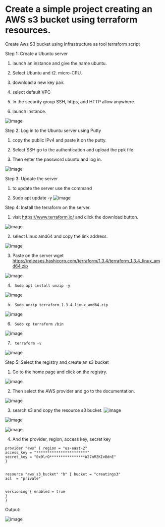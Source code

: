 
# Create a simple project creating an AWS s3 bucket using terraform resources.

Create Aws S3 bucket using Infrastructure as  tool terraform script 

Step 1:  Create a Ubuntu server

1. launch an instance and give the name ubuntu. 
2.	Select Ubuntu and t2. micro-CPU.
3. download a new key pair.

4. select default VPC
5. In the security group SSH, https, and HTTP allow anywhere.
6.	launch instance.


 ![image](https://github.com/dharmaraj257/Terraform-Projects/assets/100831265/c12f02f1-2429-4ad7-ba43-6296ed83f24f)

Step 2: Log in to the Ubuntu server using Putty
1.	copy the public IPv4 and paste it on the putty.

2.	Select SSH go to the authentication and upload the ppk file.
3.	Then enter the password ubuntu and log in.

![image](https://github.com/dharmaraj257/Terraform-Projects/assets/100831265/36228471-a534-48a2-b842-c8d2d5c339e1)

Step 3:	Update the server

1.	to update the server use the command

2.	Sudo apt update -y
![image](https://github.com/dharmaraj257/Terraform-Projects/assets/100831265/6f8dfa2f-9f7a-43b6-8c45-2e04ff977541)

Step 4:	Install the terraform on the server.

1.	visit https://www.terraform.io/ and click the download button.

![image](https://github.com/dharmaraj257/Terraform-Projects/assets/100831265/793a5403-fdef-4cda-902d-87a8376a5edf)


2.	select Linux amd64 and copy the link address.

![image](https://github.com/dharmaraj257/Terraform-Projects/assets/100831265/c9d39b30-ff85-419b-a640-12f29c7deaf3)

3.	Paste on the server wget https://releases.hashicorp.com/terraform/1.3.4/terraform_1.3.4_linux_amd64.zip

![image](https://github.com/dharmaraj257/Terraform-Projects/assets/100831265/c7d4d1e4-2fd6-47b9-87d8-fc4e4eaf2131)

4.	    Sudo apt install unzip -y
![image](https://github.com/dharmaraj257/Terraform-Projects/assets/100831265/6f12fd4e-27f2-483b-a930-43e99895d502)

5.	    Sudo unzip terraform_1.3.4_linux_amd64.zip
![image](https://github.com/dharmaraj257/Terraform-Projects/assets/100831265/03bc8869-1734-4412-8965-fb1f23583787)

6.  	Sudo cp terraform /bin
![image](https://github.com/dharmaraj257/Terraform-Projects/assets/100831265/629fac4d-96d5-4743-8cf3-2448da094c02)

7.  	terraform -v
![image](https://github.com/dharmaraj257/Terraform-Projects/assets/100831265/9e18c7a2-0e89-482b-8916-90ca0d6b3fbe)

Step 5:	Select the registry and create an s3 bucket

1.    Go to the home page and click on the registry.

![image](https://github.com/dharmaraj257/Terraform-Projects/assets/100831265/994723d3-b3c3-4b1c-be89-aff1e9b457e0)

2.	Then select the AWS provider and go to the documentation.


![image](https://github.com/dharmaraj257/Terraform-Projects/assets/100831265/adab087d-3afe-4d08-9da7-4312e58ce054)

3.	search s3 and copy the resource s3 bucket.
![image](https://github.com/dharmaraj257/Terraform-Projects/assets/100831265/4e8f107e-7833-4186-a005-6e46d4a665e8)

![image](https://github.com/dharmaraj257/Terraform-Projects/assets/100831265/d9afecb4-2522-4cd9-bbf4-db2b7d51f8d9)

![image](https://github.com/dharmaraj257/Terraform-Projects/assets/100831265/9cc7c3d6-e6ba-4f86-9678-ab9a87f7ab5b)

4.	And the provider, region, access key, secret key

```
provider "aws" { region = "us-east-2"
access_key = "***********************"
secret_key = "0x9lrO****************W27nMZKIvBdnE"
}


resource "aws_s3_bucket" "b" { bucket = "creatings3"
acl  = "private"


versioning { enabled = true
}
}
```

Output:

![image](https://user-images.githubusercontent.com/100831265/205539720-bbaf97a4-ee0e-4524-8c66-a77b2ea19f23.png)
